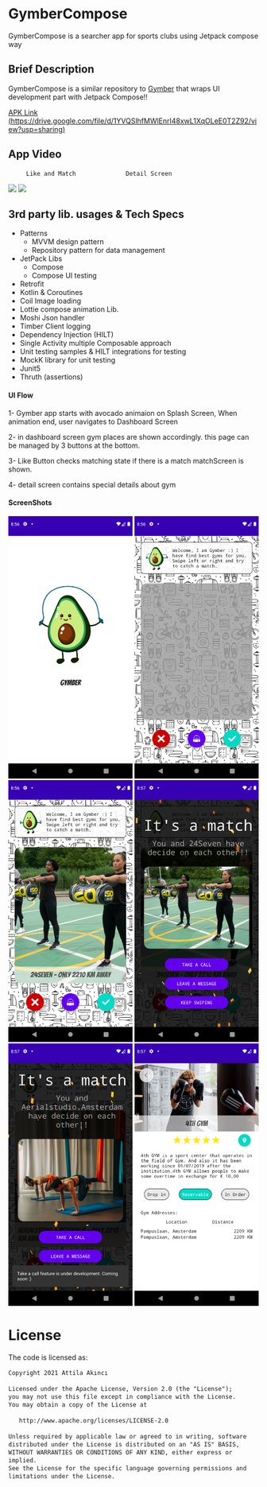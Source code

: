 # GymberCompose
GymberCompose is a searcher app for sports clubs using Jetpack compose way

## Brief Description
GymberCompose is a similar repository to [Gymber](https://github.com/AttilaAKINCI/Gymber) that wraps UI development part with Jetpack Compose!! 

[APK Link (https://drive.google.com/file/d/1YVQSlhfMWlEnrI48xwL1XqOLeE0T2Z92/view?usp=sharing)](https://drive.google.com/file/d/1YVQSlhfMWlEnrI48xwL1XqOLeE0T2Z92/view?usp=sharing)

## App Video

         Like and Match              Detail Screen           

<img src="https://user-images.githubusercontent.com/21987335/147857253-e1a926e6-9c98-411f-bc79-7ec39077f855.gif" width="200"/> <img 
src="https://user-images.githubusercontent.com/21987335/147857260-aab0585a-e264-4f17-8298-5287650fe835.gif" width="200"/>   


## 3rd party lib. usages & Tech Specs
* Patterns
    - MVVM design pattern
    - Repository pattern for data management
* JetPack Libs
    - Compose
    - Compose UI testing
* Retrofit
* Kotlin & Coroutines
* Coil Image loading
* Lottie compose animation Lib.
* Moshi Json handler
* Timber Client logging
* Dependency Injection (HILT) 
* Single Activity multiple Composable approach
* Unit testing samples & HILT integrations for testing
* MockK library for unit testing
* Junit5
* Thruth (assertions)

#### UI Flow
1- Gymber app starts with avocado animaion on Splash Screen, When animation end, user navigates to Dashboard Screen

2- in dashboard screen gym places are shown accordingly. this page can be managed by 3 buttons at the bottom.

3- Like Button checks matching state if there is a match matchScreen is shown.

4- detail screen contains special details about gym

#### ScreenShots
<img src="https://github.com/AttilaAKINCI/Gymber-Compose/blob/master/images/1.png" width="250">   <img
src="https://github.com/AttilaAKINCI/Gymber-Compose/blob/master/images/2.png" width="250">   <img
src="https://github.com/AttilaAKINCI/Gymber-Compose/blob/master/images/3.png" width="250">   <img
src="https://github.com/AttilaAKINCI/Gymber-Compose/blob/master/images/4.png" width="250">   <img
src="https://github.com/AttilaAKINCI/Gymber-Compose/blob/master/images/5.png" width="250">   <img
src="https://github.com/AttilaAKINCI/Gymber-Compose/blob/master/images/6.png" width="250">   

# License

The code is licensed as:

```
Copyright 2021 Attila Akıncı

Licensed under the Apache License, Version 2.0 (the "License");
you may not use this file except in compliance with the License.
You may obtain a copy of the License at

   http://www.apache.org/licenses/LICENSE-2.0

Unless required by applicable law or agreed to in writing, software
distributed under the License is distributed on an "AS IS" BASIS,
WITHOUT WARRANTIES OR CONDITIONS OF ANY KIND, either express or implied.
See the License for the specific language governing permissions and
limitations under the License.
```

